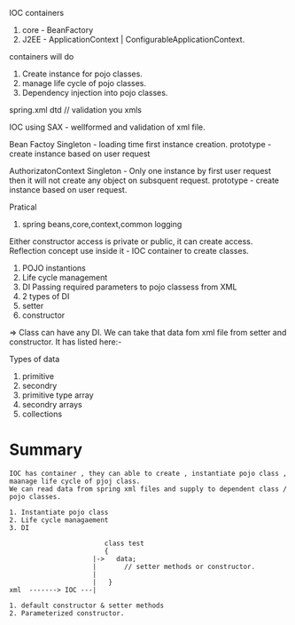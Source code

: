 IOC containers

1. core - BeanFactory
2. J2EE - ApplicationContext
            |
           ConfigurableApplicationContext.

containers will do

1. Create instance for pojo classes.
2. manage life cycle of pojo classes.
3. Dependency injection into pojo classes.

spring.xml
dtd
<beans xsd>      // validation you xmls
  <bean>
  </bean>
</beans>
  
  
IOC using SAX - wellformed and validation of xml file.  

Bean Factoy 
Singleton - loading time first instance creation.
prototype - create instance based on user request


AuthorizatonContext
Singleton - Only one instance by first user request then it will not create any object on subsquent request.
prototype - create instance based on user request. 

Pratical 
1. spring beans,core,context,common logging
 
Either constructor access is private or public, it can create access.
Reflection concept use inside it - IOC container to create classes.



1. POJO instantions
2. Life cycle management
3. DI
   Passing required parameters to pojo classess from XML
4. 2 types of DI 
  1. setter 
  2. constructor
  
 => Class can have any DI. We can take that data fom xml file from setter and constructor. It has listed here:-
 
 Types of data
 
  1. primitive 
  2. secondry
  3. primitive type array 
  4. secondry arrays
  5. collections 


# Summary

```
IOC has container , they can able to create , instantiate pojo class , maanage life cycle of pjoj class.
We can read data from spring xml files and supply to dependent class / pojo classes.

1. Instantiate pojo class
2. Life cycle managaement
3. DI

                        class test
                        {
                     |->   data;
                     |       // setter methods or constructor. 
                     |      
                     |   }
xml  -------> IOC ---| 
                        
1. default constructor & setter methods
2. Parameterized constructor.
